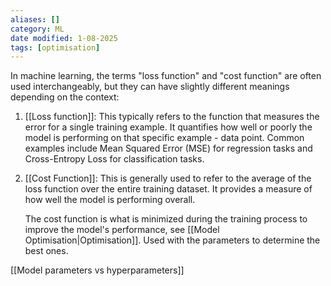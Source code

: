 ```yaml
---
aliases: []
category: ML
date modified: 1-08-2025
tags: [optimisation]
---
```

In machine learning, the terms "loss function" and "cost function" are often used interchangeably, but they can have slightly different meanings depending on the context:

1. [[Loss function]]: This typically refers to the function that measures the error for a single training example. It quantifies how well or poorly the model is performing on that specific example - data point. Common examples include Mean Squared Error (MSE) for regression tasks and Cross-Entropy Loss for classification tasks.

2. [[Cost Function]]: This is generally used to refer to the average of the loss function over the entire training dataset. It provides a measure of how well the model is performing overall. 
   
   The cost function is what is minimized during the training process to improve the model's performance, see [[Model Optimisation|Optimisation]]. Used with the parameters to determine the best ones.

[[Model parameters vs hyperparameters]]
